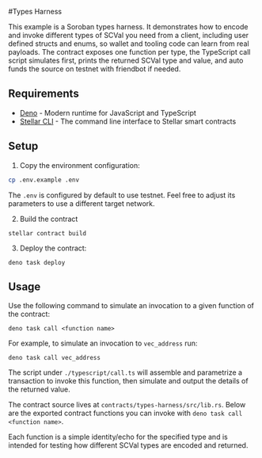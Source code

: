 #Types Harness

This example is a Soroban types harness. It demonstrates how to encode and invoke different types of SCVal you need from a client, including user defined structs and enums, so wallet and tooling code can learn from real payloads. The contract exposes one function per type, the TypeScript call script simulates first, prints the returned SCVal type and value, and auto funds the source on testnet with friendbot if needed.

## Requirements

- [Deno](https://deno.land/) - Modern runtime for JavaScript and TypeScript
- [Stellar CLI](https://developers.stellar.org/docs/tools/cli/stellar-cli) - The command line interface to Stellar smart contracts

## Setup

1. Copy the environment configuration:

```bash
cp .env.example .env
```

The `.env` is configured by default to use testnet. Feel free to adjust its parameters to use a different target network.

2. Build the contract

```shell
stellar contract build
```

3. Deploy the contract:

```shell
deno task deploy
```

## Usage

Use the following command to simulate an invocation to a given function of the contract:

```shell
deno task call <function name>
```

For example, to simulate an invocation to `vec_address` run:

```shell
deno task call vec_address
```

The script under `./typescript/call.ts` will assemble and parametrize a transaction to invoke this function, then simulate and output the details of the returned value.

The contract source lives at `contracts/types-harness/src/lib.rs`. Below are the exported contract functions you can invoke with `deno task call <function name>`.

Each function is a simple identity/echo for the specified type and is intended for testing how different SCVal types are encoded and returned.
